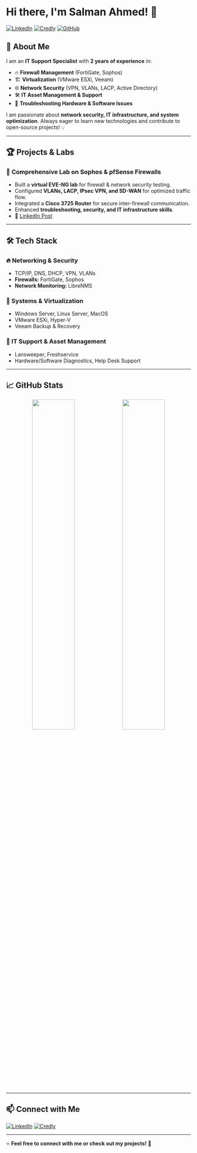# Hi there, I'm Salman Ahmed! 👋

[![LinkedIn](https://img.shields.io/badge/LinkedIn-Profile-blue)](https://linkedin.com/in/salman-itspecialist)
[![Credly](https://img.shields.io/badge/Credly-Certifications-orange)](https://www.credly.com/users/salman-ahmed827)
[![GitHub](https://img.shields.io/github/followers/salman-ahmed?label=Follow&style=social)](https://github.com/salman-itpro)

## 🚀 About Me

I am an **IT Support Specialist** with **2 years of experience** in:
- 🔥 **Firewall Management** (FortiGate, Sophos)
- 🏗 **Virtualization** (VMware ESXi, Veeam)
- 🌐 **Network Security** (VPN, VLANs, LACP, Active Directory)
- 🛠 **IT Asset Management & Support**
- 🎯 **Troubleshooting Hardware & Software Issues**

I am passionate about **network security, IT infrastructure, and system optimization**. Always eager to learn new technologies and contribute to open-source projects! 💡

---

## 🏆 Projects & Labs

### 🔹 **Comprehensive Lab on Sophos & pfSense Firewalls**
- Built a **virtual EVE-NG lab** for firewall & network security testing.
- Configured **VLANs, LACP, IPsec VPN, and SD-WAN** for optimized traffic flow.
- Integrated a **Cisco 3725 Router** for secure inter-firewall communication.
- Enhanced **troubleshooting, security, and IT infrastructure skills**.
- 🔗 [LinkedIn Post](https://linkedin.com/in/salman-itspecialist)

---

## 🛠 Tech Stack

### 🔥 Networking & Security
- TCP/IP, DNS, DHCP, VPN, VLANs
- **Firewalls:** FortiGate, Sophos
- **Network Monitoring:** LibreNMS

### 💾 Systems & Virtualization
- Windows Server, Linux Server, MacOS
- VMware ESXi, Hyper-V
- Veeam Backup & Recovery

### 🔧 IT Support & Asset Management
- Lansweeper, Freshservice
- Hardware/Software Diagnostics, Help Desk Support

---

## 📈 GitHub Stats

<p align="center">
  <img width="48%" src="https://github-readme-stats.vercel.app/api?username=salman-ahmed&show_icons=true&theme=tokyonight" />
  <img width="48%" src="https://github-readme-streak-stats.herokuapp.com/?user=salman-ahmed&theme=tokyonight" />
</p>

---

## 📫 Connect with Me

[![LinkedIn](https://img.shields.io/badge/LinkedIn-Profile-blue)](https://linkedin.com/in/salman-itspecialist)
[![Credly](https://img.shields.io/badge/Credly-Certifications-orange)](https://www.credly.com/users/salman-ahmed827)

---

⭐ **Feel free to connect with me or check out my projects!** 🚀
